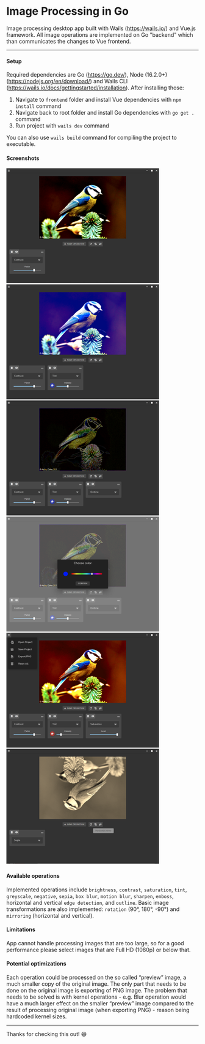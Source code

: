 # Image Processing in Go

Image processing desktop app built with Wails (https://wails.io/) and Vue.js framework.
All image operations are implemented on Go "backend" which than communicates the changes to Vue frontend.

---

#### Setup

Required dependencies are Go (https://go.dev/), Node (16.2.0+) (https://nodejs.org/en/download/) and Wails CLI (https://wails.io/docs/gettingstarted/installation).
After installing those:

1. Navigate to `frontend` folder and install Vue dependencies with `npm install` command
2. Navigate back to root folder and install Go dependencies with `go get .` command
3. Run project with `wails dev` command

You can also use `wails build` command for compiling the project to executable.

#### Screenshots

<img src="https://github.com/tool7/image-processing/blob/main/screenshots/screenshot-1.png" width="400" height="300">
<img src="https://github.com/tool7/image-processing/blob/main/screenshots/screenshot-2.png" width="400" height="300">
<img src="https://github.com/tool7/image-processing/blob/main/screenshots/screenshot-3.png" width="400" height="300">
<img src="https://github.com/tool7/image-processing/blob/main/screenshots/screenshot-4.png" width="400" height="300">
<img src="https://github.com/tool7/image-processing/blob/main/screenshots/screenshot-5.png" width="400" height="300">
<img src="https://github.com/tool7/image-processing/blob/main/screenshots/screenshot-6.png" width="400" height="300">

#### Available operations

Implemented operations include `brightness`, `contrast`, `saturation`, `tint`, `greyscale`, `negative`, `sepia`, `box blur`, `motion blur`, `sharpen`, `emboss`, horizontal and vertical `edge detection`, and `outline`.
Basic image transformations are also implemented: `rotation` (90°, 180°, -90°) and `mirroring` (horizontal and vertical).

#### Limitations

App cannot handle processing images that are too large, so for a good performance please select images that are Full HD (1080p) or below that.

#### Potential optimizations

Each operation could be processed on the so called “preview” image, a much smaller copy of the original image. The only part that needs to be done on the original image is exporting of PNG image. The problem that needs to be solved is with kernel operations - e.g. Blur operation would have a much larger effect on the smaller “preview” image compared to the result of processing original image (when exporting PNG) - reason being hardcoded kernel sizes.

---

Thanks for checking this out! 😄
